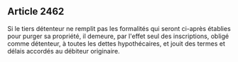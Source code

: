 Article 2462
----
Si le tiers détenteur ne remplit pas les formalités qui seront ci-après établies
pour purger sa propriété, il demeure, par l'effet seul des inscriptions, obligé
comme détenteur, à toutes les dettes hypothécaires, et jouit des termes et
délais accordés au débiteur originaire.
